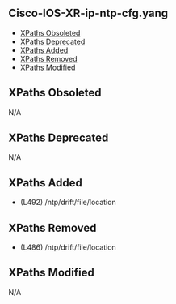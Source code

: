 ## Cisco-IOS-XR-ip-ntp-cfg.yang

- [XPaths Obsoleted](#xpaths-obsoleted)
- [XPaths Deprecated](#xpaths-deprecated)
- [XPaths Added](#xpaths-added)
- [XPaths Removed](#xpaths-removed)
- [XPaths Modified](#xpaths-modified)

## XPaths Obsoleted

N/A

## XPaths Deprecated

N/A

## XPaths Added

- (L492)	/ntp/drift/file/location

## XPaths Removed

- (L486)	/ntp/drift/file/location

## XPaths Modified

N/A

